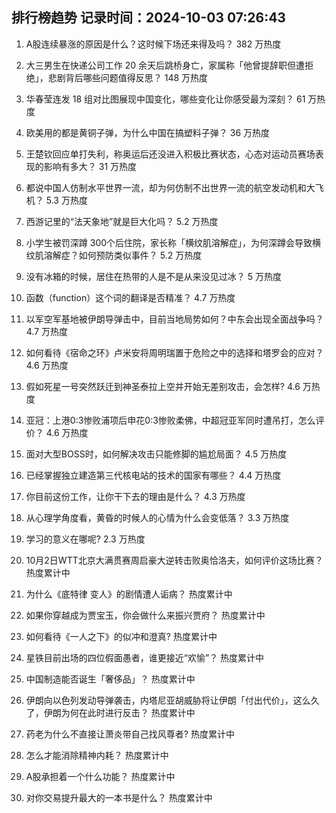 
## 排行榜趋势 记录时间：2024-10-03 07:26:43
  
  1. A股连续暴涨的原因是什么？这时候下场还来得及吗？ 382 万热度
    
  2. 大三男生在快递公司工作 20 余天后跳桥身亡，家属称「他曾提辞职但遭拒绝」，悲剧背后哪些问题值得反思？ 148 万热度
    
  3. 华春莹连发 18 组对比图展现中国变化，哪些变化让你感受最为深刻？ 61 万热度
    
  4. 欧美用的都是黄铜子弹，为什么中国在搞塑料子弹？ 36 万热度
    
  5. 王楚钦回应单打失利，称奥运后还没进入积极比赛状态，心态对运动员赛场表现的影响有多大？ 31 万热度
    
  6. 都说中国人仿制水平世界一流，却为何仿制不出世界一流的航空发动机和大飞机？ 5.3 万热度
    
  7. 西游记里的“法天象地”就是巨大化吗？ 5.2 万热度
    
  8. 小学生被罚深蹲 300个后住院，家长称「横纹肌溶解症」，为何深蹲会导致横纹肌溶解症？如何预防类似事件？ 5.2 万热度
    
  9. 没有冰箱的时候，居住在热带的人是不是从来没见过冰？ 5 万热度
    
  10. 函数（function）这个词的翻译是否精准？ 4.7 万热度
    
  11. 以军空军基地被伊朗导弹击中，目前当地局势如何？中东会出现全面战争吗？ 4.7 万热度
    
  12. 如何看待《宿命之环》卢米安将周明瑞置于危险之中的选择和塔罗会的应对？ 4.6 万热度
    
  13. 假如死星一号突然跃迁到神圣泰拉上空并开始无差别攻击，会怎样? 4.6 万热度
    
  14. 亚冠：上港0:3惨败浦项后申花0:3惨败柔佛，中超冠亚军同时遭吊打，怎么评价？ 4.6 万热度
    
  15. 面对大型BOSS时，如何解决攻击只能修脚的尴尬局面？ 4.5 万热度
    
  16. 已经掌握独立建造第三代核电站的技术的国家有哪些？ 4.4 万热度
    
  17. 你目前这份工作，让你干下去的理由是什么？ 4.3 万热度
    
  18. 从心理学角度看，黄昏的时候人的心情为什么会变低落？ 3.3 万热度
    
  19. 学习的意义在哪呢? 2.3 万热度
    
  20. 10月2日WTT北京大满贯赛周启豪大逆转击败奥恰洛夫，如何评价这场比赛？ 热度累计中
    
  21. 为什么《底特律 变人》的剧情遭人诟病？ 热度累计中
    
  22. 如果你穿越成为贾宝玉，你会做什么来振兴贾府？ 热度累计中
    
  23. 如何看待《一人之下》的似冲和澄真? 热度累计中
    
  24. 星铁目前出场的四位假面愚者，谁更接近“欢愉”？ 热度累计中
    
  25. 中国制造能否诞生「奢侈品」？ 热度累计中
    
  26. 伊朗向以色列发动导弹袭击，内塔尼亚胡威胁将让伊朗「付出代价」，这么久了，伊朗为何在此时进行反击？ 热度累计中
    
  27. 药老为什么不直接让萧炎带自己找风尊者? 热度累计中
    
  28. 怎么才能消除精神内耗？ 热度累计中
    
  29. A股承担着一个什么功能？ 热度累计中
    
  30. 对你交易提升最大的一本书是什么？ 热度累计中
    